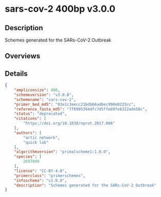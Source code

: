 # sars-cov-2 400bp v3.0.0

## Description

Schemes generated for the SARs-CoV-2 Outbreak

## Overviews

## Details

```json
{
    "ampliconsize": 400,
    "schemeversion": "v3.0.0",
    "schemename": "sars-cov-2",
    "primer_bed_md5": "03e1c3eecc21bdb66a4bec990e0225cc",
    "reference_fasta_md5": "7f8995394dfc7d5ffeb9fe8322ade58c",
    "status": "deprecated",
    "citations": [
        "https://doi.org/10.1038/nprot.2017.066"
    ],
    "authors": [
        "artic network",
        "quick lab"
    ],
    "algorithmversion": "primalscheme1:1.0.0",
    "species": [
        2697049
    ],
    "license": "CC-BY-4.0",
    "primerclass": "primerschemes",
    "infoschema": "v1.0.0",
    "description": "Schemes generated for the SARs-CoV-2 Outbreak"
}
```

